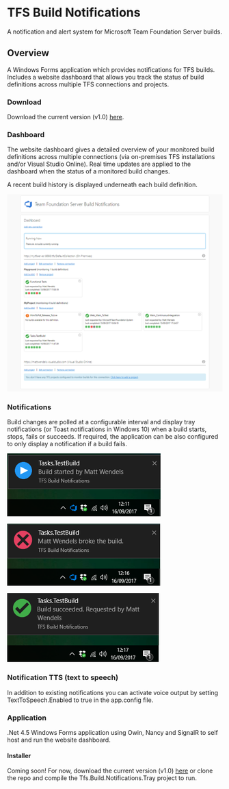# TFS Build Notifications
A notification and alert system for Microsoft Team Foundation Server builds.

## Overview

A Windows Forms application which provides notifications for TFS builds. Includes a website dashboard that allows you track the status of build definitions across multiple TFS connections and projects.

### Download

Download the current version (v1.0) [here](https://github.com/mattwendels/tfs-build-notifications/raw/master/downloads/v1.zip).

### Dashboard

The website dashboard gives a detailed overview of your monitored build definitions across multiple connections (via on-premises TFS installations and/or Visual Studio Online). Real time updates are applied to the dashboard when the status of a monitored build changes.

A recent build history is displayed underneath each build definition.

![Website dashboard](/docs/images/dashboard-example.png)

### Notifications

Build changes are polled at a configurable interval and display tray notifications (or Toast notifications in Windows 10) when a build starts, stops, fails or succeeds. If required, the application can be also configured to only display a notification if a build fails.

![Build started](/docs/images/build-started.png)

![Build failed](/docs/images/build-failed.png)

![Build succeeded](/docs/images/build-passed.png)

### Notification TTS (text to speech)

In addition to existing notifications you can activate voice output by setting TextToSpeech.Enabled to true in the app.config file.

### Application

.Net 4.5 Windows Forms application using Owin, Nancy and SignalR to self host and run the website dashboard.

#### Installer

Coming soon! For now, download the current version (v1.0) [here](https://github.com/mattwendels/tfs-build-notifications/raw/master/downloads/v1.zip) or clone the repo and compile the Tfs.Build.Notifications.Tray project to run.
